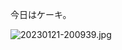 今日はケーキ。

![20230121-200939.jpg](https://ceshmina-photos.s3.ap-northeast-1.amazonaws.com/medium/202301/20230121-200939.jpg)
